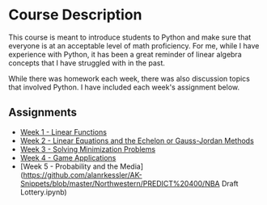 # Course Description

This course is meant to introduce students to Python and make sure that everyone is at an acceptable level of math proficiency. For me, while I have experience with Python, it has been a great reminder of linear algebra concepts that I have struggled with in the past. 

While there was homework each week, there was also discussion topics that involved Python. I have included each week's assignment below. 

## Assignments
- [Week 1 - Linear Functions](https://github.com/alanrkessler/AK-Snippets/blob/master/Northwestern/PREDICT%20400/win_and_war.ipynb)
- [Week 2 - Linear Equations and the Echelon or Gauss-Jordan Methods](https://github.com/alanrkessler/AK-Snippets/blob/master/Northwestern/PREDICT%20400/Insurance%20Rating.ipynb)
- [Week 3 - Solving Minimization Problems](https://github.com/alanrkessler/AK-Snippets/blob/master/Northwestern/PREDICT%20400/Diet%20Optimization.ipynb)
- [Week 4 - Game Applications](https://github.com/alanrkessler/AK-Snippets/blob/master/Northwestern/PREDICT%20400/Chutes%20and%20Ladders.ipynb)
- [Week 5 - Probability and the Media](https://github.com/alanrkessler/AK-Snippets/blob/master/Northwestern/PREDICT%20400/NBA Draft Lottery.ipynb)

